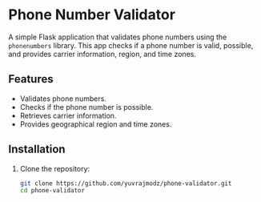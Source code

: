 # Phone Number Validator

A simple Flask application that validates phone numbers using the `phonenumbers` library. This app checks if a phone number is valid, possible, and provides carrier information, region, and time zones.

## Features

- Validates phone numbers.
- Checks if the phone number is possible.
- Retrieves carrier information.
- Provides geographical region and time zones.

## Installation

1. Clone the repository:
   ```bash
   git clone https://github.com/yuvrajmodz/phone-validator.git
   cd phone-validator
